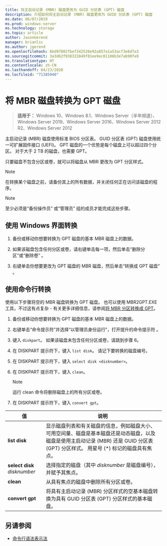 ```yaml
---
title: 将主启动记录 (MBR) 磁盘更改为 GUID 分区表 (GPT) 磁盘
description: 介绍如何将主启动记录 (MBR) 磁盘更改为 GUID 分区表 (GPT) 磁盘
ms.date: 06/07/2019
ms.prod: windows-server
ms.technology: storage
ms.topic: article
author: JasonGerend
manager: brianlic
ms.author: jgerend
ms.openlocfilehash: 6bd97802fbef342520e92a857a1a53acf3e8d7a3
ms.sourcegitcommit: 3a3d62f938322849f81ee9ec01186b3e7ab90fe0
ms.translationtype: HT
ms.contentlocale: zh-CN
ms.lasthandoff: 04/23/2020
ms.locfileid: "71385940"
---
```

# <a name="convert-an-mbr-disk-into-a-gpt-disk"></a>将 MBR 磁盘转换为 GPT 磁盘

> **适用于：** Windows 10、Windows 8.1、Windows Server（半年频道）、Windows Server 2019、Windows Server 2016、Windows Server 2012 R2、Windows Server 2012

主启动记录 (MBR) 磁盘使用标准 BIOS 分区表。 GUID 分区表 (GPT) 磁盘使用统一可扩展固件接口 (UEFI)。 GPT 磁盘的一个优势是每个磁盘上可以超过四个分区。 对于大于 2 TB 的磁盘，也需要 GPT。

只要磁盘不包含分区或卷，就可以将磁盘从 MBR 更改为 GPT 分区样式。

> [!NOTE]
> 在转换某个磁盘之前，请备份其上的所有数据，并关闭任何正在访问该磁盘的程序。

> [!NOTE]
> 至少必须是“备份操作员”  或“管理员”  组的成员才能完成这些步骤。

## <a name="converting-using-the-windows-interface"></a>使用 Windows 界面转换

1.  备份或移动你想要转换为 GPT 磁盘的基本 MBR 磁盘上的数据。

2.  如果该磁盘包含任何分区或卷，请右键单击每一项，然后单击“删除分区”或“删除卷”   。

3.  右键单击你想要更改为 GPT 磁盘的 MBR 磁盘，然后单击“转换成 GPT 磁盘”  。

## <a name="converting-using-a-command-line"></a>使用命令行转换

使用以下步骤将空的 MBR 磁盘转换为 GPT 磁盘。 也可以使用 MBR2GPT.EXE 工具，不过这有点复杂 - 有关更多详细信息，请参阅[将 MBR 分区转换成 GPT](https://docs.microsoft.com/windows/deployment/mbr-to-gpt)。

1.  备份或移动你想要转换为 GPT 磁盘的基本 MBR 磁盘上的数据。

2.  右键单击“命令提示符”并选择“以管理员身份运行”，打开提升的命令提示符   。

3. 键入 `diskpart`。 如果该磁盘未包含任何分区或卷，请跳到步骤 6。

4.  在 DISKPART  提示符下，键入 `list disk`。 请记下要转换的磁盘编号。

5.  在 DISKPART  提示符下，键入 `select disk <disknumber>`。

6.  在 DISKPART  提示符下，键入 `clean`。

    > [!NOTE]
    > 运行 clean  命令将删除磁盘上的所有分区或卷。

7.  在 DISKPART  提示符下，键入 `convert gpt`。

| 值  | 说明  |
| ----- | ---- |
| **list disk** | 显示磁盘列表和有关磁盘的信息，例如磁盘大小、可用空间量、磁盘是基本磁盘还是动态磁盘，以及磁盘是使用主启动记录 (MBR) 还是 GUID 分区表 (GPT) 分区样式。 用星号 (*) 标记的磁盘具有焦点。 |
| **select disk** *disknumber* | 选择指定的磁盘（其中 *disknumber* 是磁盘编号），并赋予其焦点。 |
| **clean** | 从具有焦点的磁盘中删除所有分区或卷。  |
| **convert gpt**| 将具有主启动记录 (MBR) 分区样式的空基本磁盘转换为具有 GUID 分区表 (GPT) 分区样式的基本磁盘。 |

## <a name="see-also"></a>另请参阅

-   [命令行语法表示法](https://technet.microsoft.com/library/cc742449(v=ws.11).aspx)